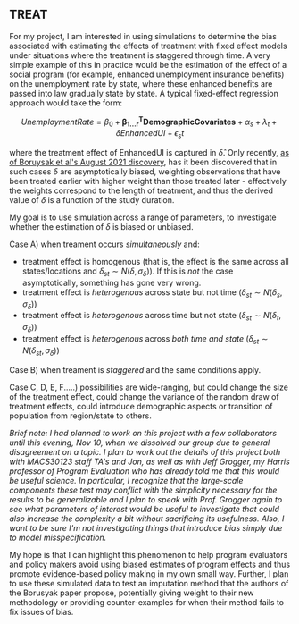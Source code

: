 ## TREAT


For my project, I am interested in using simulations to determine the bias associated with estimating the effects of treatment with fixed effect models under situations where the treatment is staggered through time. A very simple example of this in practice would be the estimation of the effect of a social program (for example, enhanced unemployment insurance benefits) on the unemployment rate by state, where these enhanced benefits are passed into law gradually state by state. A typical fixed-effect regression approach would take the form:

$$ UnemploymentRate = \beta_0 + \bm{\beta_{1 ... r}^T}\textbf{DemographicCovariates} + \alpha_s + \lambda_t + \delta EnhancedUI + \epsilon_st $$ 

where the treatment effect of EnhancedUI is captured in $\hat{\delta}$. Only recently, [as of Boruysak et al's August 2021 discovery](https://arxiv.org/pdf/2108.12419.pdf), has it been discovered that in such cases $\delta$ are asymptotically biased, weighting observations that have been treated earlier with higher weight than those treated later - effectively the weights correspond to the length of treatment, and thus the derived value of $\delta$ is a function of the study duration. 

My goal is to use simulation across a range of parameters, to investigate whether the estimation of $\delta$ is biased or unbiased.

Case A) when treament occurs _simultaneously_  and:

* treatment effect is homogenous (that is, the effect is the same across all states/locations and $\delta_{st} \sim N(\delta, \sigma_{\delta})$). If this is _not_ the case asymptotically, something has gone very wrong. 
* treatment effect is _heterogenous_ across state but not time ($\delta_{st} \sim N(\delta_s, \sigma_{\delta})$)
* treatment effect is _heterogenous_  across time but not state ($\delta_{st} \sim N(\delta_t, \sigma_{\delta})$)
* treatment effect is _heterogenous_  across _both time and state_ ($\delta_{st} \sim N(\delta_{st}, \sigma_{\delta})$)

Case B) when treament is _staggered_  and the same conditions apply. 

Case C, D, E, F.....) possibilities are wide-ranging, but could change the size of the treatment effect, could change the variance of the random draw of treatment effects, could introduce demographic aspects or transition of population from region/state to others. 

_Brief note: I had planned to work on this project with a few collaborators until this evening, Nov 10, when we dissolved our group due to general disagreement on a topic. I plan to work out the details of this project both with MACS30123 staff TA's and Jon, as well as with Jeff Grogger, my Harris professor of Program Evaluation who has already told me that this would be useful science. In particular, I recognize that the large-scale components these test may conflict with the simplicity necessary for the results to be generalizable and I plan to speak with Prof. Grogger again to see what parameters of interest would be useful to investigate that could also increase the complexity a bit without sacrificing its usefulness. Also, I want to be sure I'm not investigating things that introduce bias simply due to model misspecification._

My hope is that I can highlight this phenomenon to help program evaluators and policy makers avoid using biased estimates of program effects and thus promote evidence-based policy making in my own small way. Further, I plan to use these simulated data to test an imputation method that the authors of the Borusyak paper propose, potentially giving weight to their new methodology or providing counter-examples for when their method fails to fix issues of bias. 